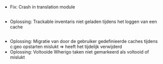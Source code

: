 ##
- Fix: Crash in translation module

##
- Oplossing: Trackable inventaris niet geladen tijdens het loggen van een cache

##
- Oplossing: Migratie van door de gebruiker gedefinieerde caches tijdens c:geo opstarten mislukt => heeft het tijdelijk verwijderd
- Oplossing: Voltooide Wherigo taken niet gemarkeerd als voltooid of mislukt

